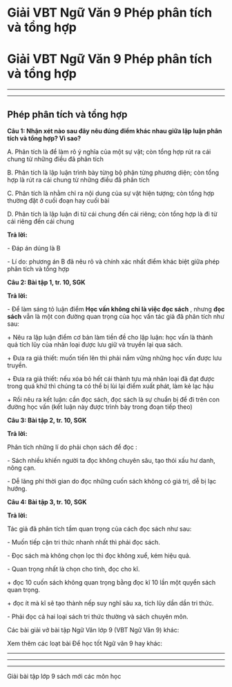 # Giải VBT Ngữ Văn 9 Phép phân tích và tổng hợp

# Giải VBT Ngữ Văn 9 Phép phân tích và tổng hợp

* * *

* * *

## Phép phân tích và tổng hợp

**Câu 1: Nhận xét nào sau đây nêu đúng điểm khác nhau giữa lập luận phân tích và tổng hợp? Vì sao?**

A. Phân tích là để làm rõ ý nghĩa của một sự vật; còn tổng hợp rút ra cái chung từ những điều đã phân tích

B. Phân tích là lập luận trình bày từng bộ phận từng phương diện; còn tổng hợp là rút ra cái chung từ những điều đã phân tích

C. Phân tích là nhằm chỉ ra nội dung của sự vật hiện tượng; còn tổng hợp thường đặt ở cuối đoạn hay cuối bài

D. Phân tích là lập luận đi từ cái chung đến cái riêng; còn tổng hợp là đi từ cái riêng đến cái chung

**Trả lời:**

\- Đáp án dúng là B

\- Lí do: phương án B đã nêu rõ và chính xác nhất điểm khác biệt giữa phép phân tích và tổng hợp

**Câu 2: Bài tập 1, tr. 10, SGK**

**Trả lời:**

\- Để làm sáng tỏ luận điểm **Học vấn không chỉ là việc đọc sách** , nhưng **đọc sách** vẫn là một con đường quan trọng của học vấn tác giả đã phân tích như sau:

\+ Nêu ra lập luận điểm cơ bản làm tiền đề cho lập luận: học vấn là thành quả tích lũy của nhân loại được lưu giữ và truyền lại qua sách.

\+ Đưa ra giả thiết: muốn tiến lên thì phải nắm vững những học vấn được lưu truyền.

\+ Đưa ra giả thiết: nếu xóa bỏ hết cái thành tựu mà nhân loại đã đạt được trong quá khứ thì chúng ta có thể bị lùi lại điểm xuất phát, làm kẻ lạc hậu

\+ Rồi nêu ra kết luận: cần đọc sách, đọc sách là sự chuẩn bị để đi trên con đường học vấn (kết luận này được trình bày trong đoạn tiếp theo)

**Câu 3: Bài tập 2, tr. 10, SGK**

**Trả lời:**

Phân tích những lí do phải chọn sách để đọc :

\- Sách nhiều khiến người ta đọc không chuyên sâu, tạo thói xấu hư danh, nông cạn.

\- Dễ lãng phí thời gian do đọc những cuốn sách không có giá trị, dễ bị lạc hướng.

**Câu 4: Bài tập 3, tr. 10, SGK**

**Trả lời:**

Tác giả đã phân tích tầm quan trọng của cách đọc sách như sau:

\- Muốn tiếp cận tri thức nhanh nhất thì phải đọc sách.

\- Đọc sách mà không chọn lọc thì đọc không xuể, kém hiệu quả.

\- Quan trọng nhất là chọn cho tinh, đọc cho kĩ.

\+ đọc 10 cuốn sách không quan trọng bằng đọc kĩ 10 lần một quyển sách quan trọng.

\+ đọc ít mà kĩ sẽ tạo thành nếp suy nghĩ sâu xa, tích lũy dần dần tri thức.

\- Phải đọc cả hai loại sách tri thức thường và sách chuyên môn.

Các bài giải vở bài tập Ngữ Văn lớp 9 (VBT Ngữ Văn 9) khác:

Xem thêm các loạt bài Để học tốt Ngữ văn 9 hay khác:

* * *

* * *

* * *

Giải bài tập lớp 9 sách mới các môn học

